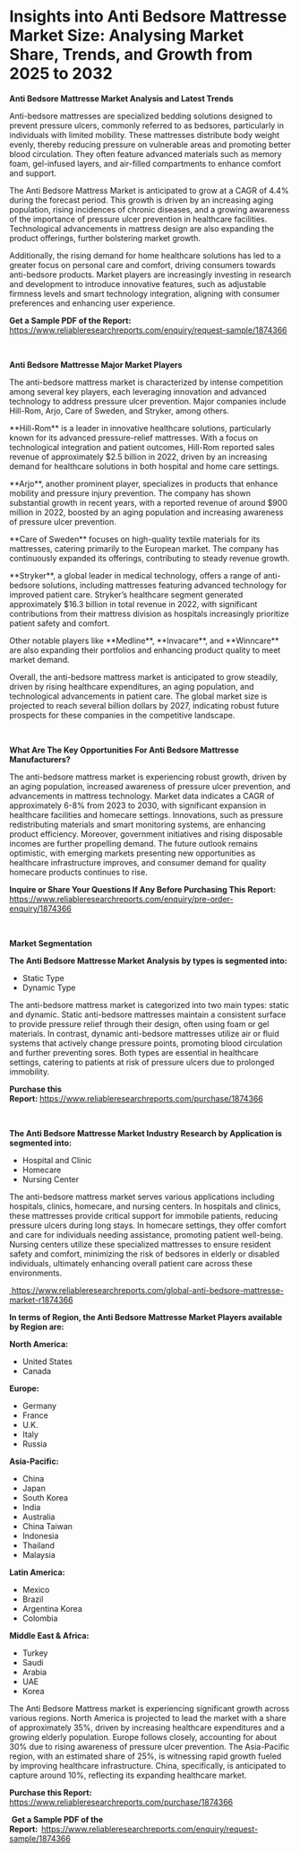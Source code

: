 <p><h1>Insights into Anti Bedsore Mattresse Market Size: Analysing Market Share, Trends, and Growth from 2025 to 2032</h1></p><p><strong>Anti Bedsore Mattresse Market Analysis and Latest Trends</strong></p>
<p><p>Anti-bedsore mattresses are specialized bedding solutions designed to prevent pressure ulcers, commonly referred to as bedsores, particularly in individuals with limited mobility. These mattresses distribute body weight evenly, thereby reducing pressure on vulnerable areas and promoting better blood circulation. They often feature advanced materials such as memory foam, gel-infused layers, and air-filled compartments to enhance comfort and support.</p><p>The Anti Bedsore Mattress Market is anticipated to grow at a CAGR of 4.4% during the forecast period. This growth is driven by an increasing aging population, rising incidences of chronic diseases, and a growing awareness of the importance of pressure ulcer prevention in healthcare facilities. Technological advancements in mattress design are also expanding the product offerings, further bolstering market growth. </p><p>Additionally, the rising demand for home healthcare solutions has led to a greater focus on personal care and comfort, driving consumers towards anti-bedsore products. Market players are increasingly investing in research and development to introduce innovative features, such as adjustable firmness levels and smart technology integration, aligning with consumer preferences and enhancing user experience.</p></p>
<p><strong>Get a Sample PDF of the Report:&nbsp;</strong> <a href="https://www.reliableresearchreports.com/enquiry/request-sample/1874366?utm_campaign=3068&utm_medium=2&utm_source=Github&utm_content=ia&utm_term=14042025&utm_id=anti-bedsore-mattresse">https://www.reliableresearchreports.com/enquiry/request-sample/1874366</a></p>
<p>&nbsp;</p>
<p><strong>Anti Bedsore Mattresse Major Market Players</strong></p>
<p><p>The anti-bedsore mattress market is characterized by intense competition among several key players, each leveraging innovation and advanced technology to address pressure ulcer prevention. Major companies include Hill-Rom, Arjo, Care of Sweden, and Stryker, among others.</p><p>**Hill-Rom** is a leader in innovative healthcare solutions, particularly known for its advanced pressure-relief mattresses. With a focus on technological integration and patient outcomes, Hill-Rom reported sales revenue of approximately $2.5 billion in 2022, driven by an increasing demand for healthcare solutions in both hospital and home care settings.</p><p>**Arjo**, another prominent player, specializes in products that enhance mobility and pressure injury prevention. The company has shown substantial growth in recent years, with a reported revenue of around $900 million in 2022, boosted by an aging population and increasing awareness of pressure ulcer prevention.</p><p>**Care of Sweden** focuses on high-quality textile materials for its mattresses, catering primarily to the European market. The company has continuously expanded its offerings, contributing to steady revenue growth.</p><p>**Stryker**, a global leader in medical technology, offers a range of anti-bedsore solutions, including mattresses featuring advanced technology for improved patient care. Stryker’s healthcare segment generated approximately $16.3 billion in total revenue in 2022, with significant contributions from their mattress division as hospitals increasingly prioritize patient safety and comfort.</p><p>Other notable players like **Medline**, **Invacare**, and **Winncare** are also expanding their portfolios and enhancing product quality to meet market demand.</p><p>Overall, the anti-bedsore mattress market is anticipated to grow steadily, driven by rising healthcare expenditures, an aging population, and technological advancements in patient care. The global market size is projected to reach several billion dollars by 2027, indicating robust future prospects for these companies in the competitive landscape.</p></p>
<p>&nbsp;</p>
<p><strong>What Are The Key Opportunities For Anti Bedsore Mattresse Manufacturers?</strong></p>
<p><p>The anti-bedsore mattress market is experiencing robust growth, driven by an aging population, increased awareness of pressure ulcer prevention, and advancements in mattress technology. Market data indicates a CAGR of approximately 6-8% from 2023 to 2030, with significant expansion in healthcare facilities and homecare settings. Innovations, such as pressure redistributing materials and smart monitoring systems, are enhancing product efficiency. Moreover, government initiatives and rising disposable incomes are further propelling demand. The future outlook remains optimistic, with emerging markets presenting new opportunities as healthcare infrastructure improves, and consumer demand for quality homecare products continues to rise.</p></p>
<p><strong>Inquire or Share Your Questions If Any Before Purchasing This Report:</strong> <a href="https://www.reliableresearchreports.com/enquiry/pre-order-enquiry/1874366?utm_campaign=3068&utm_medium=2&utm_source=Github&utm_content=ia&utm_term=14042025&utm_id=anti-bedsore-mattresse">https://www.reliableresearchreports.com/enquiry/pre-order-enquiry/1874366</a></p>
<p>&nbsp;</p>
<p><strong>Market Segmentation</strong></p>
<p><strong>The Anti Bedsore Mattresse Market Analysis by types is segmented into:</strong></p>
<p><ul><li>Static Type</li><li>Dynamic Type</li></ul></p>
<p><p>The anti-bedsore mattress market is categorized into two main types: static and dynamic. Static anti-bedsore mattresses maintain a consistent surface to provide pressure relief through their design, often using foam or gel materials. In contrast, dynamic anti-bedsore mattresses utilize air or fluid systems that actively change pressure points, promoting blood circulation and further preventing sores. Both types are essential in healthcare settings, catering to patients at risk of pressure ulcers due to prolonged immobility.</p></p>
<p><strong>Purchase this Report:&nbsp;</strong><a href="https://www.reliableresearchreports.com/purchase/1874366?utm_campaign=3068&utm_medium=2&utm_source=Github&utm_content=ia&utm_term=14042025&utm_id=anti-bedsore-mattresse">https://www.reliableresearchreports.com/purchase/1874366</a></p>
<p>&nbsp;</p>
<p><strong>The Anti Bedsore Mattresse Market Industry Research by Application is segmented into:</strong></p>
<p><ul><li>Hospital and Clinic</li><li>Homecare</li><li>Nursing Center</li></ul></p>
<p><p>The anti-bedsore mattress market serves various applications including hospitals, clinics, homecare, and nursing centers. In hospitals and clinics, these mattresses provide critical support for immobile patients, reducing pressure ulcers during long stays. In homecare settings, they offer comfort and care for individuals needing assistance, promoting patient well-being. Nursing centers utilize these specialized mattresses to ensure resident safety and comfort, minimizing the risk of bedsores in elderly or disabled individuals, ultimately enhancing overall patient care across these environments.</p></p>
<p><a href="https://www.reliableresearchreports.com/global-anti-bedsore-mattresse-market-r1874366?utm_campaign=3068&utm_medium=2&utm_source=Github&utm_content=ia&utm_term=14042025&utm_id=anti-bedsore-mattresse">&nbsp;https://www.reliableresearchreports.com/global-anti-bedsore-mattresse-market-r1874366</a></p>
<p><strong>In terms of Region, the Anti Bedsore Mattresse Market Players available by Region are:</strong></p>
<p>
    <p> <strong> North America: </strong>
        <ul>
            <li>United States</li>
            <li>Canada</li>
        </ul>
        </p> 
    <p> <strong> Europe: </strong>
        <ul>
            <li>Germany</li>
            <li>France</li>
            <li>U.K.</li>
            <li>Italy</li>
            <li>Russia</li>
        </ul>
        </p> 
    <p> <strong> Asia-Pacific: </strong>
        <ul>
            <li>China</li>
            <li>Japan</li>
            <li>South Korea</li>
            <li>India</li>
            <li>Australia</li>
            <li>China Taiwan</li>
            <li>Indonesia</li>
            <li>Thailand</li>
            <li>Malaysia</li>
        </ul>
        </p> 
    <p> <strong> Latin America: </strong>
        <ul>
            <li>Mexico</li>
            <li>Brazil</li>
            <li>Argentina Korea</li>
            <li>Colombia</li>
        </ul>
        </p> 
    <p> <strong> Middle East & Africa: </strong>
        <ul>
            <li>Turkey</li>
            <li>Saudi</li>
            <li>Arabia</li>
            <li>UAE</li>
            <li>Korea</li>
        </ul>
    </p>
    </p>
<p><p>The Anti Bedsore Mattress market is experiencing significant growth across various regions. North America is projected to lead the market with a share of approximately 35%, driven by increasing healthcare expenditures and a growing elderly population. Europe follows closely, accounting for about 30% due to rising awareness of pressure ulcer prevention. The Asia-Pacific region, with an estimated share of 25%, is witnessing rapid growth fueled by improving healthcare infrastructure. China, specifically, is anticipated to capture around 10%, reflecting its expanding healthcare market.</p></p>
<p><strong>Purchase this Report: </strong><a href="https://www.reliableresearchreports.com/purchase/1874366?utm_campaign=3068&utm_medium=2&utm_source=Github&utm_content=ia&utm_term=14042025&utm_id=anti-bedsore-mattresse">https://www.reliableresearchreports.com/purchase/1874366</a></p>
<p>&nbsp;<strong>Get a Sample PDF of the Report:&nbsp;&nbsp;</strong><a href="https://www.reliableresearchreports.com/enquiry/request-sample/1874366?utm_campaign=3068&utm_medium=2&utm_source=Github&utm_content=ia&utm_term=14042025&utm_id=anti-bedsore-mattresse">https://www.reliableresearchreports.com/enquiry/request-sample/1874366</a></p>
<p><strong></strong></p>
<p><p></p><p></p><p></p></p>